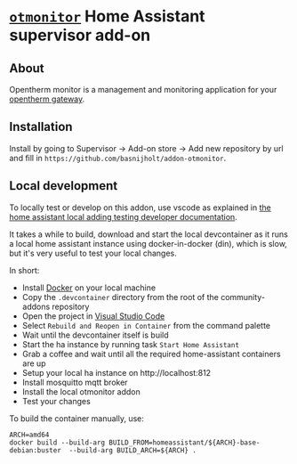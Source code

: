 # [`otmonitor`](http://otgw.tclcode.com/otmonitor.html) Home Assistant supervisor add-on

## About

Opentherm monitor is a management and monitoring application for your [opentherm gateway](http://otgw.tclcode.com).

## Installation

Install by going to Supervisor -> Add-on store -> Add new repository by url and fill in `https://github.com/basnijholt/addon-otmonitor`.


## Local development

To locally test or develop on this addon, use vscode as explained in [the home assistant local adding testing developer documentation](https://developers.home-assistant.io/docs/add-ons/testing/).

It takes a while to build, download and start the local devcontainer as it runs a local home assistant instance using docker-in-docker (din), which is slow, but it's very useful to test your local changes.

In short:

- Install [Docker](https://docs.docker.com/install) on your local machine
- Copy the `.devcontainer` directory from the root of the community-addons repository
- Open the project in [Visual Studio Code](https://code.visualstudio.com/)
- Select `Rebuild and Reopen in Container` from the command palette
- Wait until the devcontainer itself is build
- Start the ha instance by running task `Start Home Assistant`
- Grab a coffee and wait until all the required home-assistant containers are up
- Setup your local ha instance on http://localhost:812
- Install mosquitto mqtt broker
- Install the local otmonitor addon
- Test your changes


To build the container manually, use:

```
ARCH=amd64
docker build --build-arg BUILD_FROM=homeassistant/${ARCH}-base-debian:buster  --build-arg BUILD_ARCH=${ARCH} .
```
